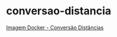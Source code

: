 # conversao-distancia
[Imagem Docker - Conversão Distâncias](https://hub.docker.com/r/beatriznewman/conversao-distancia)

